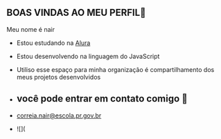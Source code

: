 ## BOAS VINDAS AO MEU PERFIL🥉

Meu nome é nair

- Estou estudando na [Alura](https://www.alura.com.br)
  
- Estou desenvolvendo na linguagem do JavaScript
- Utiliso esse espaço para minha organização é compartilhamento dos meus projetos desenvolvidos

- ## você pode entrar em contato comigo 🥉

- correia.nair@escola.pr.gov.br
- ![](
